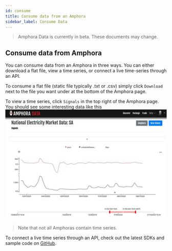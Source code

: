 ```yaml
---
id: consume
title: Consume data from an Amphora
sidebar_label: Consume Data
---
```


> Amphora Data is currently in beta. These documents may change.


## Consume data from Amphora

You can consume data from an Amphora in three ways. You can either download a flat file, view a time series, or connect a live time-series through an API.

To consume a flat file (static file typically .txt or .csv) simply click `Download` next to the file you want under at the bottom of the Amphora page.

To view a time series, click `Signals` in the top right of the Amphora page. You should see some interesting data like this
![View Signals, Screenshot](/docs/assets/screenshots/DataMarketSignals.jpg)

> Note that not all Amphoras contain time series.

To connect a live time series through an API, check out the latest SDKs and sample code on [GitHub](https://github.com/amphoradata).
